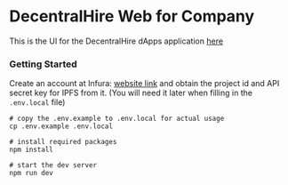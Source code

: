 # DecentralHire Web for Company

This is the UI for the DecentralHire dApps application [here](https://github.com/Eric1015/DecentralHire)


### Getting Started

Create an account at Infura: [website link](https://www.infura.io/) and obtain the project id and API secret key for IPFS from it. (You will need it later when filling in the `.env.local` file)

```shell
# copy the .env.example to .env.local for actual usage
cp .env.example .env.local

# install required packages
npm install

# start the dev server
npm run dev
```
